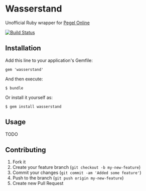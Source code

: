 # Wasserstand

Unofficial Ruby wrapper for [Pegel Online](http://www.pegelonline.wsv.de/)

[![Build Status](https://secure.travis-ci.org/nerab/wasserstand.png?branch=master)](http://travis-ci.org/nerab/wasserstand)

## Installation

Add this line to your application's Gemfile:

    gem 'wasserstand'

And then execute:

    $ bundle

Or install it yourself as:

    $ gem install wasserstand

## Usage

TODO

## Contributing

1. Fork it
2. Create your feature branch (`git checkout -b my-new-feature`)
3. Commit your changes (`git commit -am 'Added some feature'`)
4. Push to the branch (`git push origin my-new-feature`)
5. Create new Pull Request
